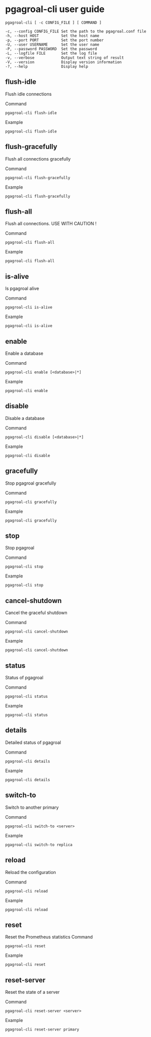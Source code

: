 # pgagroal-cli user guide

```
pgagroal-cli [ -c CONFIG_FILE ] [ COMMAND ]

-c, --config CONFIG_FILE Set the path to the pgagroal.conf file
-h, --host HOST          Set the host name
-p, --port PORT          Set the port number
-U, --user USERNAME      Set the user name
-P, --password PASSWORD  Set the password
-L, --logfile FILE       Set the log file
-v, --verbose            Output text string of result
-V, --version            Display version information
-?, --help               Display help
```
## flush-idle
Flush idle connections

Command

```
pgagroal-cli flush-idle
```

Example

```
pgagroal-cli flush-idle
```

## flush-gracefully
Flush all connections gracefully

Command

```
pgagroal-cli flush-gracefully
```

Example

```
pgagroal-cli flush-gracefully
```

## flush-all
Flush all connections. USE WITH CAUTION !

Command

```
pgagroal-cli flush-all
```

Example

```
pgagroal-cli flush-all
```

## is-alive
Is pgagroal alive

Command

```
pgagroal-cli is-alive
```

Example

```
pgagroal-cli is-alive
```

## enable
Enable a database

Command

```
pgagroal-cli enable [<database>|*]
```

Example

```
pgagroal-cli enable
```

## disable
Disable a database

Command

```
pgagroal-cli disable [<database>|*]
```

Example

```
pgagroal-cli disable
```

## gracefully
Stop pgagroal gracefully

Command

```
pgagroal-cli gracefully
```

Example

```
pgagroal-cli gracefully
```

## stop
Stop pgagroal

Command

```
pgagroal-cli stop
```

Example

```
pgagroal-cli stop
```

## cancel-shutdown
Cancel the graceful shutdown

Command

```
pgagroal-cli cancel-shutdown
```

Example

```
pgagroal-cli cancel-shutdown
```

## status
Status of pgagroal

Command

```
pgagroal-cli status
```

Example

```
pgagroal-cli status
```

## details
Detailed status of pgagroal

Command

```
pgagroal-cli details
```

Example

```
pgagroal-cli details
```

## switch-to
Switch to another primary

Command

```
pgagroal-cli switch-to <server>
```

Example

```
pgagroal-cli switch-to replica
```

## reload
Reload the configuration

Command

```
pgagroal-cli reload
```

Example

```
pgagroal-cli reload
```

## reset
Reset the Prometheus statistics
Command

```
pgagroal-cli reset
```

Example

```
pgagroal-cli reset
```

## reset-server
Reset the state of a server

Command

```
pgagroal-cli reset-server <server>
```

Example

```
pgagroal-cli reset-server primary
```
